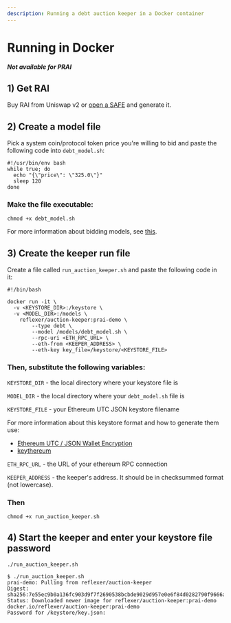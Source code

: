 ```yaml
---
description: Running a debt auction keeper in a Docker container
---
```


# Running in Docker

_**Not available for PRAI**_

## 1\) Get RAI

Buy RAI from Uniswap v2 or [open a SAFE](https://app.gitbook.com/@reflexer-labs/s/geb/pyflex/safe-management/opening-a-safe) and generate it.

## 2\) Create a model file

Pick a system coin/protocol token price you're willing to bid and paste the following code into `debt_model.sh`:

```text
#!/usr/bin/env bash
while true; do
  echo "{\"price\": \"325.0\"}"
  sleep 120                   
done
```

### Make the file executable:

`chmod +x debt_model.sh`

For more information about bidding models, see [this](https://docs.reflexer.finance/keepers/bidding-models).

## 3\) Create the keeper run file

Create a file called `run_auction_keeper.sh` and paste the following code in it:

```text
#!/bin/bash

docker run -it \
  -v <KEYSTORE_DIR>:/keystore \
  -v <MODEL_DIR>:/models \
    reflexer/auction-keeper:prai-demo \
        --type debt \
        --model /models/debt_model.sh \
        --rpc-uri <ETH_RPC_URL> \
        --eth-from <KEEPER_ADDRESS> \
        --eth-key key_file=/keystore/<KEYSTORE_FILE>
```

### Then, substitute the following variables:

`KEYSTORE_DIR` - the local directory where your keystore file is

`MODEL_DIR` - the local directory where your `debt_model.sh` file is

`KEYSTORE_FILE` - your Ethereum UTC JSON keystore filename

For more information about this keystore format and how to generate them use:

* [Ethereum UTC / JSON Wallet Encryption](https://wizardforcel.gitbooks.io/practical-cryptography-for-developers-book/content/symmetric-key-ciphers/ethereum-wallet-encryption.html)
* [keythereum](https://github.com/ethereumjs/keythereum)

`ETH_RPC_URL` - the URL of your ethereum RPC connection

`KEEPER_ADDRESS` - the keeper's address. It should be in checksummed format \(not lowercase\).

### Then

`chmod +x run_auction_keeper.sh`

## 4\) Start the keeper and enter your keystore file password

`./run_auction_keeper.sh`

```text
$ ./run_auction_keeper.sh
prai-demo: Pulling from reflexer/auction-keeper
Digest: sha256:7e55ec9b0a136fc903d9f7f2690538bcbde9029d957e0e6f84d0282790f9666a
Status: Downloaded newer image for reflexer/auction-keeper:prai-demo
docker.io/reflexer/auction-keeper:prai-demo
Password for /keystore/key.json:
```

